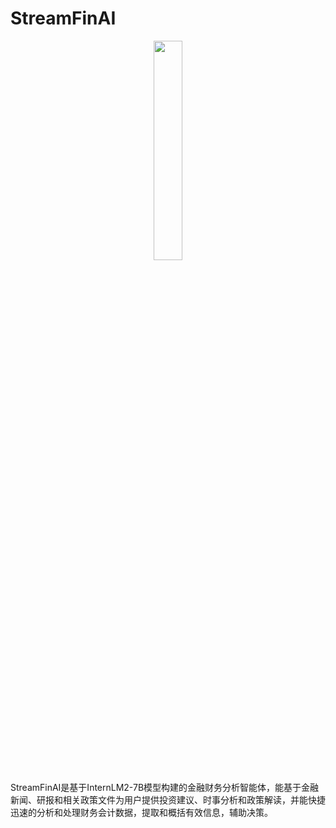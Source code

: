# StreamFinAI
<div align=center>
<img src="https://github.com/XuanKeAI/StreamFinAI/blob/main/images/DALL%C2%B7E%202024-03-26%2022.45.02%20-%20Create%20a%20simple%20and%20clean%20logo%20for%20a%20fintech%20company%20named%20StreamFinAI%2C%20focusing%20on%20minimalism.%20The%20logo%20should%20have%20a%20clear%2C%20easily%20recognizable%20symb.webp" width="30%" height="30%">
</div>

StreamFinAI是基于InternLM2-7B模型构建的金融财务分析智能体，能基于金融新闻、研报和相关政策文件为用户提供投资建议、时事分析和政策解读，并能快捷迅速的分析和处理财务会计数据，提取和概括有效信息，辅助决策。
